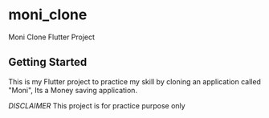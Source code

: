 # moni_clone

Moni Clone Flutter Project

## Getting Started

This is my Flutter project to practice my skill by cloning an application called "Moni", Its a Money saving application. 

*DISCLAIMER*
This project is for practice purpose only
